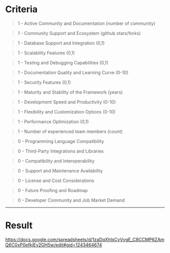 # Criteria

> 1 - Active Community and Documentation (number of community)

> 1 - Community Support and Ecosystem (github stars/forks)

> 1 - Database Support and Integration (0,1)

> 1 - Scalability Features (0,1)

> 1 - Testing and Debugging Capabilities (0,1)

> 1 - Documentation Quality and Learning Curve (0-10)

> 1 - Security Features (0,1)

> 1 - Maturity and Stability of the Framework (years)

> 1 - Development Speed and Productivity (0-10)

> 1 - Flexibility and Customization Options (0-10)

> 1 - Performance Optimization (0,1)

> 1 - Number of experienced team members (count)

> 0 - Programming Language Compatibility

> 0 - Third-Party Integrations and Libraries

> 0 - Compatibility and Interoperability

> 0 - Support and Maintenance Availability

> 0 - License and Cost Considerations

> 0 - Future Proofing and Roadmap

> 0 - Developer Community and Job Market Demand

---

# Result

https://docs.google.com/spreadsheets/d/1zaDqXhIsCyVvgE_C8CCMP6ZAmQ6C0xP0efkjEy2GH5w/edit#gid=1243464674
